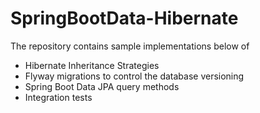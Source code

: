 # SpringBootData-Hibernate
The repository contains sample implementations below of 

* Hibernate Inheritance Strategies
* Flyway migrations to control the database versioning
* Spring Boot Data JPA query methods
* Integration tests

